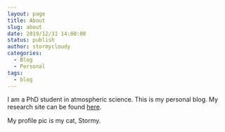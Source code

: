 ```yaml
---
layout: page
title: About
slug: about
date: 2019/12/31 14:00:00
status: publish
author: stormycloudy
categories: 
  - Blog
  - Personal
tags: 
  - blog
---
```


I am a PhD student in atmospheric science. This is my personal blog. My research site can be found [here](http://pages.iu.edu/~xuecliu).

My profile pic is my cat, Stormy.
